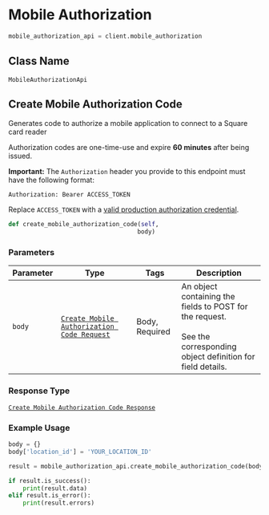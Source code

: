 # Mobile Authorization

```python
mobile_authorization_api = client.mobile_authorization
```

## Class Name

`MobileAuthorizationApi`

## Create Mobile Authorization Code

Generates code to authorize a mobile application to connect to a Square card reader

Authorization codes are one-time-use and expire __60 minutes__ after being issued.

__Important:__ The `Authorization` header you provide to this endpoint must have the following format:

```
Authorization: Bearer ACCESS_TOKEN
```

Replace `ACCESS_TOKEN` with a [valid production authorization credential](https://docs.connect.squareup.com/get-started#step-4-understand-the-different-application-credentials).

```python
def create_mobile_authorization_code(self,
                                    body)
```

### Parameters

| Parameter | Type | Tags | Description |
|  --- | --- | --- | --- |
| `body` | [`Create Mobile Authorization Code Request`](/doc/models/create-mobile-authorization-code-request.md) | Body, Required | An object containing the fields to POST for the request.<br><br>See the corresponding object definition for field details. |

### Response Type

[`Create Mobile Authorization Code Response`](/doc/models/create-mobile-authorization-code-response.md)

### Example Usage

```python
body = {}
body['location_id'] = 'YOUR_LOCATION_ID'

result = mobile_authorization_api.create_mobile_authorization_code(body)

if result.is_success():
    print(result.data)
elif result.is_error():
    print(result.errors)
```

